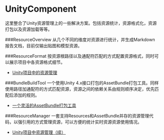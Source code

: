 # UnityComponent

这里整合了Unity资源管理上的一些解决方案。包括资源统计，资源格式化，资源打包以及资源加载等等。

###ResourceOverview
从几个不同的维度对资源进行统计，并生成Markdown报告文档，目前仅输出贴图和模型资源。

###ResourceFormat
按资源根路径以及通配符匹配的方式配置资源格式，同时可以展示项目中各资源格式细节。

- [Unity项目中的资源管理](https://zhuanlan.zhihu.com/p/27779619)

###BundleBuildTool
一个使用Unity 4.x接口打包的AssetBundle打包工具。同样使用路径加通配符的方式匹配资源，资源之间的依赖关系由规则顺序决定，优先匹配后添加的规则。

- [一个灵活的AssetBundle打包工具](https://zhuanlan.zhihu.com/p/27876042)

###ResourceManager
一套支持Resources和AssetBundle并存的资源管理代码，以强引用的方式管理资源，可以方便的统计实时资源资源使用情况。

- [Unity项目中资源管理（续）](https://zhuanlan.zhihu.com/p/28324190)
